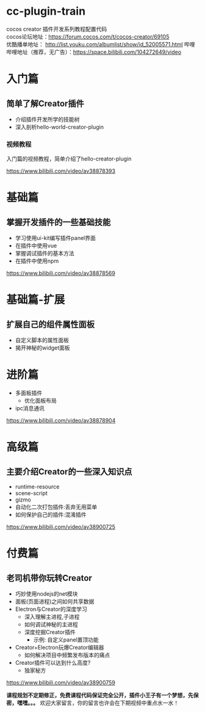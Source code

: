 # cc-plugin-train
cocos creator 插件开发系列教程配置代码   
cocos论坛地址：https://forum.cocos.com/t/cocos-creator/69105    
优酷播单地址： http://list.youku.com/albumlist/show/id_52005571.html
哔哩哔哩地址（推荐，无广告）：https://space.bilibili.com/104272649/video

# 入门篇
## 简单了解Creator插件
- 介绍插件开发所学的技能树
- 深入剖析hello-world-creator-plugin
### 视频教程
入门篇的视频教程，简单介绍了hello-creator-plugin    

https://www.bilibili.com/video/av38878393

# 基础篇
## 掌握开发插件的一些基础技能
- 学习使用ui-kit编写插件panel界面
- 在插件中使用vue
- 掌握调试插件的基本方法
- 在插件中使用npm   

https://www.bilibili.com/video/av38878569

# 基础篇-扩展
## 扩展自己的组件属性面板
- 自定义脚本的属性面板
- 揭开神秘的widget面板

# 进阶篇
- 多面板插件
    - 优化面板布局
- ipc消息通讯

https://www.bilibili.com/video/av38878904


# 高级篇
## 主要介绍Creator的一些深入知识点
- runtime-resource
- scene-script
- gizmo
- 自动化二次打包插件:丢弃无用菜单
- 如何保护自己的插件:混淆插件

https://www.bilibili.com/video/av38900725

# 付费篇
## 老司机带你玩转Creator
- 巧妙使用nodejs的net模块
- 面板(页面进程)之间如何共享数据
- Electron与Creator的深度学习
    - 深入理解主进程,子进程
    - 如何调试神秘的主进程
    - 深度挖掘Creator插件
        - 示例: 自定义panel置顶功能
- Creator+Electron玩爆Creator编辑器
    - 如何解决项目中频繁发布版本的痛点
- Creator插件可以达到什么高度?
    - 独家秘方

https://www.bilibili.com/video/av38900759


**课程规划不定期修正，免费课程代码保证完全公开，插件小王子有一个梦想，先保密，嘿嘿。。。**
欢迎大家留言，你的留言也许会在下期视频中重点水一水！
